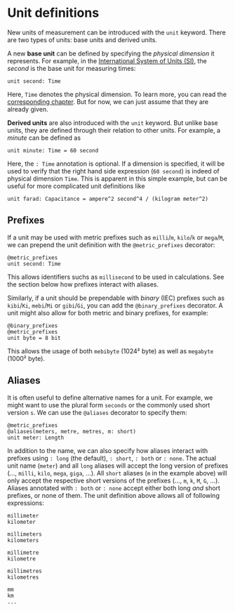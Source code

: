 # Unit definitions

New units of measurement can be introduced with the `unit` keyword. There are two types of units: base units and derived units.

A new **base unit** can be defined by specifying the *physical dimension* it represents. For example, in the
 [International System of Units (SI)](https://en.wikipedia.org/wiki/International_System_of_Units), the *second* is the base unit for measuring times:
``` numbat
unit second: Time
```
Here, `Time` denotes the physical dimension. To learn more, you can read the [corresponding chapter](dimension-definitions.md). But for now, we can just assume that they are already given.

**Derived units** are also introduced with the `unit` keyword. But unlike base units, they are defined through their relation to
other units. For example, a *minute* can be defined as
``` numbat
unit minute: Time = 60 second
```
Here, the `: Time` annotation is optional. If a dimension is specified, it will be used to verify that the right hand side expression (`60 second`) is indeed of physical dimension `Time`. This is apparent in this simple example, but can be useful for more complicated unit definitions like
``` numbat
unit farad: Capacitance = ampere^2 second^4 / (kilogram meter^2)
```


## Prefixes

If a unit may be used with metric prefixes such as `milli`/`m`, `kilo`/`k` or `mega`/`M`, we can prepend the unit definition with the `@metric_prefixes` decorator:
``` numbat
@metric_prefixes
unit second: Time
```
This allows identifiers suchs as `millisecond` to be used in calculations. See the section below how prefixes interact with aliases.

Similarly, if a unit should be prependable with *binary* (IEC) prefixes such as `kibi`/`Ki`, `mebi`/`Mi` or `gibi`/`Gi`, you can
add the `@binary_prefixes` decorator. A unit might also allow for both metric and binary prefixes, for example:
``` numbat
@binary_prefixes
@metric_prefixes
unit byte = 8 bit
```
This allows the usage of both `mebibyte` (1024² byte) as well as `megabyte` (1000² byte).

## Aliases

It is often useful to define alternative names for a unit. For example, we might want to use the plural form `seconds` or the commonly
used short version `s`. We can use the `@aliases` decorator to specify them:
``` numbat
@metric_prefixes
@aliases(meters, metre, metres, m: short)
unit meter: Length
```
In addition to the name, we can also specify how aliases interact with prefixes using `: long` (the default), `: short`, `: both` or
`: none`. The actual unit name (`meter`) and all `long` aliases will accept the long version of prefixes (..., `milli`, `kilo`, `mega`, `giga`, ...).
All `short` aliases (`m` in the example above) will only accept the respective short versions of the prefixes (..., `m`, `k`, `M`, `G`, ...).
Aliases annotated with `: both` or `: none` accept either both long *and* short prefixes, or none of them.
The unit definition above allows all of following expressions:
``` numbat
millimeter
kilometer

millimeters
kilometers

millimetre
kilometre

millimetres
kilometres

mm
km
...
```
